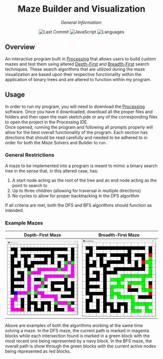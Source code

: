 <div align="center">

# **Maze Builder and Visualization**

*General Information:*

![Last Commit](https://img.shields.io/badge/last%20commit-5%2F27%2F2025-orange)
![JavaScript](https://img.shields.io/badge/processing-100%25-blue)
![Languages](https://img.shields.io/badge/languages-2-yellow)

</div>

## Overview

An interactive program built in [Processing](https://processing.org/) that allows users to build custom mazes and test them using altered [Depth-First](https://en.wikipedia.org/wiki/Depth-first_search) and [Breadth-First](https://en.wikipedia.org/wiki/Breadth-first_search) search techniques. These search algorithms that are utilized during the maze visualization are based upon their respective functionality within the application of binary trees and are altered to function within my program.

## Usage

In order to run my program, you will need to download the [Processing](https://processing.org/) software. Once you have it downloaded, download all the proper files and folders and then open the main sketch.pde or any of the corresponding files to open the project in the Processing IDE.\
Once opened, running the program and following all prompts properly will allow for the best overall functionality of the program. Each section has directions that should be read carefully and needed to be adhered to in order for both the Maze Solvers and Builder to run.

### General Restrictions

A maze to be implemented into a program is meant to mimic a binary search tree in the sense that, in this altered case, has:
1. A start node acting as the root of the tree and an end node acting as the point to search to
2. Up to three children (allowing for traversal in multiple directions)
3. No cycles to allow for proper backtracking in the DFS algorithm
   
If all criteria are met, both the DFS and BFS algorithms should function as intended.

### Example Mazes
Depth-First Maze           | Breadth-First Maze
:-------------------------:|:-------------------------:
![image](https://github.com/willferrens/maze-visualization/blob/main/dfs.png?raw=true) |  ![image](https://github.com/willferrens/maze-visualization/blob/main/bfs.png?raw=true)

Above are examples of both the algorithms working at the same time solving a maze. In the DFS maze, the current path is marked in magenta blocks while each intersection found is marked in a green block with the most recent one being represented by a navy block. In the BFS maze, the overall path is show through the green blocks with the current active nodes being represented as red blocks.
